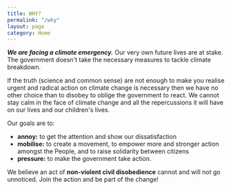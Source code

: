 ```yaml
---
title: WHY?
permalink: "/why"
layout: page
category: Home
---
```


***We are facing a climate emergency.*** Our very own future lives are at stake. The government doesn't take the necessary measures to tackle climate breakdown.

If the truth (science and common sense) are not enough to make you realise urgent and radical action on climate change is necessary then we have no other choice than to disobey to oblige the government to react. We cannot stay calm in the face of climate change and all the repercussions it will have on our lives and our children's lives.

Our goals are to:
 - **annoy:** to get the attention and show our dissatisfaction
 - **mobilise:** to create a movement, to empower more and stronger action amongst the People, and to raise solidarity between citizens
 - **pressure:** to make the government take action.
 
 We believe an act of **non-violent civil disobedience** cannot and will not go unnoticed. Join the action and be part of the change!